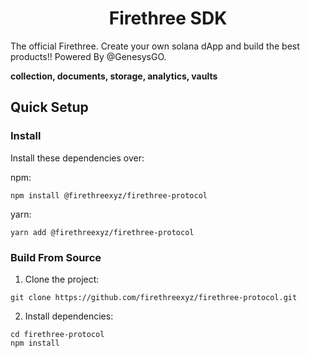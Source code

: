 <div align="center">
  <h1>Firethree SDK</h1>
</div>

The official Firethree. Create your own solana dApp and build the best products!! Powered By @GenesysGO.

**collection, documents, storage, analytics, vaults**

## Quick Setup

### Install

Install these dependencies over:

npm:

```shell
npm install @firethreexyz/firethree-protocol
```

yarn:

```shell
yarn add @firethreexyz/firethree-protocol
```

### Build From Source

1. Clone the project:

```shell
git clone https://github.com/firethreexyz/firethree-protocol.git
```

2. Install dependencies:

```shell
cd firethree-protocol
npm install
```
